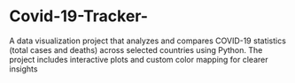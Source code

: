 # Covid-19-Tracker-
A data visualization project that analyzes and compares COVID-19 statistics (total cases and deaths) across selected countries using Python. The project includes interactive plots and custom color mapping for clearer insights
